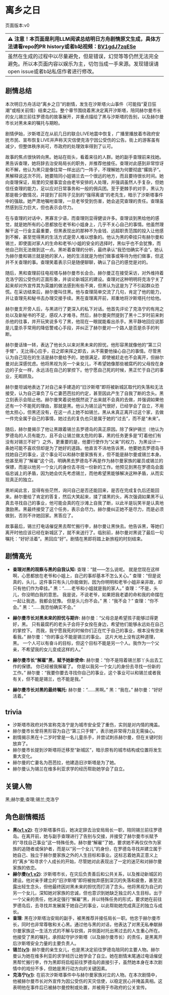 # 离乡之日
页面版本:v0
 

| :warning: 注意！本页面是利用LLM阅读总结明日方舟剧情原文生成，具体方法请看repo的PR history或者b站视频：[BV1gdJ7zqESe](https://www.bilibili.com/video/BV1gdJ7zqESe/)         |
|:----------------------------|
| 虽然在生成的过程中以尽量避免，但是错误，幻觉等等仍然无法完全避免。所以本页面内容以娱乐为主，切勿当成一手来源。发现错误请open issue或者b站私信作者进行修改。|



## 剧情总结
本次明日方舟活动“离乡之日”的剧情，发生在汐斯塔火山事件（可能指“夏日狂潮”或相关前情）结束之后。整个章节围绕着黑决定离开汐斯塔，陪同赫尔曼市长的女儿锡兰前往罗德岛的故事展开，并重点描绘了黑与汐斯塔的告别，以及赫尔曼市长对黑未来的嘱托与期盼。

剧情伊始，汐斯塔正在从前几日的联合LIVE地震中恢复，广播里播放着市政府安抚市民、宣布恢复LIVE并声称天灾信使克洛宁因公受伤的公告。街上的游客虽有减少，但整体秩序尚可，市政府的处理效率得到了认可。

故事的焦点很快转向黑。她站在街头，看着来往的人群。她的副手查理前来找她。黑告诉查理，她将辞去治安局局长的职务，并推荐他接任。查理对此感到非常惊讶和不解，他认为黑只是像往常一样出远门一阵子，不理解她为何要彻底“撂挑子”。黑解释说这次不同，她要陪同小姐锡兰去一个很远的地方，而且要待很长时间。她向查理保证，局里的交接事宜会由老爷安排的人处理，并强调虽然人手复杂，但她信任查理的能力，足以应对日常事务和一般的佣兵团。至于更棘手的对手，黑认为那是极少数情况，并提到了前阵子见到的“强得离谱”的老先生，暗示了汐斯塔事件中的强敌。她严肃地嘱咐查理，一旦老爷受到伤害，她会追究查理的责任。查理虽然感到压力巨大，但也表示会尽力。

在与查理的对话中，黑寡言少语，而查理则显得健谈许多。查理谈到黑给他的感觉，就是她所有的心思都放在老爷和小姐身上，几乎不关心自己的事情。他虽然理解干这一行金主最重要，但黑表现出的那种不为金钱、远超职责范围的投入让他感到不解，甚至觉得黑的生活方式是旁人难以想象的。他认为黑的牵挂只有赫尔曼和锡兰，即使面对家人的生命和老爷/小姐的安全的选择时，黑似乎也不会犹豫，而他自己则无法做到这一点。黑听着查理的分析，最终承认“我恐怕确实不会”。她认为赫尔曼和锡兰就是她的家人，她的生活就是为他们做事或等待为他们做事，但这并不关查理的事。查理笑着表示只是随便聊聊，确认了自己的感觉是对的。

随后，黑和查理前往电视塔与赫尔曼市长会合。赫尔曼正在接受采访，对外维持着克洛宁因公受伤的正面形象，并谈论新城区的建设。查理对这种明明将克洛宁关了起来却对外宣传其为英雄的做法感到有些不爽，但黑认为这是为了不引起群众恐慌。在采访结束后，赫尔曼叫住黑。他与查理简单交流了几句，肯定了他的能力，并让查理先和秘书去办理交接手续。黑在查理离开前，郑重地将汐斯塔托付给他。

赫尔曼支开旁人后，与黑进行了更深入的私下对话。他首先评论了克洛宁的有用之处以及新秘书的不足，感叹人才难寻。然后，赫尔曼突然提到了黑十二岁时前来刺杀他的往事，并开玩笑说多亏了黑，他现在一眼就能看出杀手。黑平静地回应说那是儿童杀手常用的降低警戒心手段，并纠正了赫尔曼对一个路人是否是杀手的判断。

赫尔曼话锋一转，表达了他长久以来对黑未来的担忧。他形容黑就像他的“第三只手臂”，无比得心应手，召之即来挥之即去，从不需要他操心自己的事情。尽管黑认为自己现在的生活是赫尔曼给予的，她很满足，即使被赶走也不会离开，但赫尔曼对此深感忧虑。他将黑视为另一个亲女儿，不希望她像那些被腐朽的父母拴在身边的子女一样，永远活在自己的掌控下。他宁愿自己死的时候，黑正忙于自己的事业，无暇顾及。

赫尔曼坦诚地表达了对自己亲手建造的“旧汐斯塔”即将被新城区取代的失落和无法接受，认为自己辜负了与亡妻芭芭拉的约定，甚至因此产生了自我了断的念头。黑立刻表示会阻止他。赫尔曼笑着说他既然说了出来就不会真的去做，并强调如果他还有一个不能死的理由，那就是黑。他认为锡兰运气很好，已经学会了自立，不用他太担心，但黑还没有，在这一点上她不如锡兰。黑从未真正离开过这个家，去做一件完全属于自己的事情，她过去的复仇也只是属于她的“过去”，而不是“未来”。

随后，赫尔曼揭示了他让黑跟着锡兰去罗德岛的真正原因。除了保护锡兰（他认为罗德岛的人员有能力，且不会让锡兰做太危险的事，黑的任务更多是“盯着他们有没有对锡兰不好”）之外，更重要的是，他要行使作为“父亲”的权力，为黑设计一条她可能不喜欢但却是为了她好的道路。他直言不讳地告诉黑，他要她去罗德岛寻找她自己的事业，这个事业可以和赫尔曼家族有关，但不能是赫尔曼或锡兰本身。他甚至用了“解雇”这个词，明确黑去罗德岛不再是作为赫尔曼家族的雇员或锡兰的保镖，而是以他另一个女儿的身份去寻找一份新的工作。他预见到黑在罗德岛会面临忠诚上的矛盾，因为她会优先考虑锡兰，而他希望黑能够解决这种矛盾，从而实现真正的独立。

黑听闻此言，显得有些茫然，询问自己是否还能回来，是否在完成复仇后还能回来。赫尔曼给了肯定的答复，然后大笑起来，揉了揉黑的头，再次强调如果黑不认真去寻找自己的事业，他可能会真的在沙滩上自我了断，以此半是玩笑半是认真地激励黑。黑最终接受了这个任务，表示会尽力。赫尔曼纠正她不是尽力，而是必须做到，否则不许她回家。黑答应了。

故事最后，锡兰打电话催促黑去帮忙搬行李，赫尔曼让黑快去。他告诉黑，等她们离开时他应该已经在新城区了，就不来送行了。临别前，赫尔曼对黑说了最后一句嘱托：“好好活着”。黑回应“好”。剧情在黑即将踏上新旅程的时刻结束。
## 剧情高光
- **查理对黑的观察与黑的自我认知:**
查理：“就——怎么说呢。 就是您现在这样啊，心思都放在老爷和小姐上，自己的事却基本不怎么关心。”
查理：“但是说真的，头儿，这件事只有头儿你能做到，因为你明明和老爷小姐非亲非故，却只有他们作为牵挂。”
黑：“......老爷和小姐就是我的家人。”
查理：“不是，头儿，你没明白我的意思。 我是说，不说老爷，如果把我老婆的命和我的命摆在一起让我选，我都会犹豫。 但是头儿你不会。”
黑：“我不会？”
查理：“你不会。”
黑：“......我恐怕确实不会。”

- **赫尔曼市长对黑未来的担忧与期许:**
赫尔曼：“父母总是希望孩子能够过得更好，黑。 只有最腐朽的老头子会将子女拴在身边，希望他们能够永远处在自己的掌控下。 而我，我宁愿我死的时候你们正在忙于自己的事业，根本没有空来看我。”
赫尔曼：“你的事业不能是锡兰的事业。 这片大地上没有这种道理，黑。 一个人可以有奋斗的目标，但这个目标不能是另一个人。我作为一个父亲，不希望我的女儿变成这样的人。”

- **赫尔曼市长“解雇”黑，赋予她新使命:**
赫尔曼：“你不是陪着锡兰那丫头出去工作的保镖。 你已经被我解雇了。 你是以我另一个女儿的身份去寻找一份新的工作。”
赫尔曼：“我要你要去寻找你自己的事业，这个事业可以和锡兰或者我有关，但不能是锡兰，也不能是我。”

- **赫尔曼市长对黑的最终嘱托:**
赫尔曼：“......黑啊。”
黑：“我在。”
赫尔曼：“好好活着。”
## trivia
- 汐斯塔市政府对外宣称克洛宁是为城市安全受了重伤，实则是对内情的掩盖。
- 赫尔曼市长曾将黑形容为自己“第三只手臂”，表示她非常得力且无需操心。
- 剧情揭示黑在十二岁时曾是一名儿童杀手，并尝试刺杀赫尔曼，但在关键时刻放弃了。
- 赫尔曼市长提到汐斯塔将迁移至“新城区”，暗示原有的城市结构或位置将发生重大变化。
- 赫尔曼的亡妻名为芭芭拉，他建造旧汐斯塔是为了她。
- 赫尔曼认为锡兰在维多利亚求学的经历帮助她学会了自立。
## 关键人物
黑;赫尔曼;查理;锡兰;克洛宁
## 角色剧情概括
-   **黑([v1](../chars/char_340_shwaz.md),[v2](../char_v3/char_340_shwaz.md))**: 在汐斯塔事件后，她决定辞去治安局局长一职，陪同锡兰前往罗德岛。在离开前，她与副手查理进行了告别与交接，并接受了赫尔曼市长赋予的“寻找自己事业”这一特殊任务。赫尔曼“解雇”了她，要求她不再仅仅作为家族的追随者或保护者，而是以“另一个女儿”的身份，在罗德岛寻找并建立属于她自己、独立于赫尔曼家族之外的人生目标和事业。这标志着她真正意义上的“离乡”和寻求个人成长的开始，尽管她对此表现出了一定的迷茫和对赫尔曼家族的依恋。
-   **赫尔曼([v1](../chars/extended_char_he_er_man.md),[v2](../char_v3/extended_char_he_er_man.md))**: 汐斯塔市长，在灾后负责善后和公共关系，以及推动新城区的建设。他对亲手建立的“旧汐斯塔”即将被抛弃感到深沉的失落和疲惫，甚至流露出轻生念头，但他最终因对黑未来的担忧而打消了念头。他将黑视为自己的另一个女儿，深知她对家族的忠诚，但也意识到她缺乏独立的人生目标。出于一个父亲的责任，他决定强行“解雇”黑，并以特殊任务的形式，要求她在前往罗德岛后，去寻找并发展属于她自己的事业，以此帮助她完成真正的独立与成长。
-   **查理**: 黑在汐斯塔治安局的副手，被黑推荐并接任局长一职。他忠于赫尔曼市长，同时也非常尊敬和关心黑。通过他与黑的对话，他表达了对黑无私奉献赫尔曼家族这一生活方式的不解与钦佩，并侧面衬托出黑过去的人生重心所在。他接受了黑的嘱托，承担起守护汐斯塔（以及赫尔曼市长）的责任，是黑离开后汐斯塔安全力量的主要负责人。
-   **锡兰([v1](../chars/char_348_ceylon.md))**: 赫尔曼的亲生女儿，也是黑决定前往罗德岛陪同的主要人物。赫尔曼认为她在维多利亚的求学经历让她学会了自立。她在剧情末尾通过电话催促黑帮忙搬行李，作为黑即将启程前往罗德岛的直接引子，虽然她本身在本次剧情中的戏份不多，但她是黑行动方向的关键因素。
-   **克洛宁([v1](../chars/extended_char_ke_luo_ning.md))**: 在前次汐斯塔事件中与赫尔曼家族对立的人物。在本次剧情中，他被赫尔曼市长对外宣传为因公受伤的天灾信使，以稳定民心并掩盖真相。这表明他在事件后已被赫尔曼控制或处置，并被用于市政府的公关宣传。